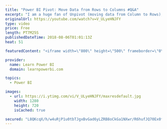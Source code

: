 ```yaml
---
title: "Power BI Pivot: Move Data from Rows to Columns #Q&A"
excerpt: "I am a huge fan of Unpivot (moving data from Column to Rows), but sometimes Pivot is your friend, when you need to move data from Rows to Columns. If you're getting this error \"There were too many elements in the enumeration to complete the operation. \" trying to Pivot in Power BI, watch this video."
originalUrl: https://youtube.com/watch?v=V_ULyeHNJFY
type: video
price: Free
length: PT7M25S
publishedDateTime: 2018-08-06T01:01:13Z
heat: 51

featuredContent: "<iframe width=\"800\" height=\"500\" frameborder=\"0\" src=\"https://www.youtube.com/embed/V_ULyeHNJFY\" allow=\"accelerometer; autoplay; encrypted-media; gyroscope; picture-in-picture\" allowfullscreen></iframe>"

provider:
  name: Learn Power BI
  domain: learnpowerbi.com

topics:
  - Power BI

images:
  - url: https://i.ytimg.com/vi/V_ULyeHNJFY/maxresdefault.jpg
    width: 1280
    height: 720
    isCached: true

secured: "L8QKcqX/h/w4uRjP1u0tbTJgxBvGad6yLZRB8oCkGa1NXwr/R6hufJQ70Ex0fi7cbe6IL0NMYDlTbZqTIYaGtSWr2n3X5VM72BXUQAzeQQQnS0WHJzko26LAEl84R5CBGi4RVP2iVRTmLQeLH/18hWTTgVvxS/JAPhLVQ+jZpv1nnoKbB+JNFmgWRVG/RM+3AF0c5AzWbvMhlC2t3QSHdHnzx1Cn4/MCdQ6g5i09h8Sh75pWqmb5lR6gBXFCQKeY1HvaovXegnQRd2B1/iUcZSJB/uY5mmV2O+qL0QDB4LpZgJfZoTxroAs0IXQUFvLQLPP6QtJ7L6x0kd8bSUp3kMkPF4XHDcvlMo0933O4/ZMAtTH7DKCK/adAhhArruGXAvRoDXc3owuNB/y7XsLUThsbH6dirof7/zcC9XL7Qzg=;J0DlJwYE0N3P8AfnBsj3NQ=="
---
```


